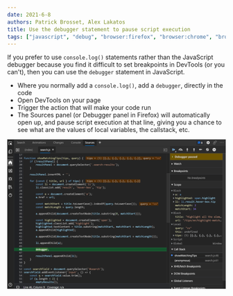 ```yaml
---
date: 2021-6-8
authors: Patrick Brosset, Alex Lakatos
title: Use the debugger statement to pause script execution
tags: ["javascript", "debug", "browser:firefox", "browser:chrome", "browser:edge", "browser:safari"]
---
```

If you prefer to use `console.log()` statements rather than the JavaScript debugger because you find it difficult to set breakpoints in DevTools (or you can't), then you can use the `debugger` statement in JavaScript.

* Where you normally add a `console.log()`, add a `debugger`, directly in the code
* Open DevTools on your page
* Trigger the action that will make your code run
* The Sources panel (or Debugger panel in Firefox) will automatically open up, and pause script execution at that line, giving you a chance to see what are the values of local variables, the callstack, etc.

![Screenshot of the Sources panel in Edge, paused at a debugger statement](/assets/img/debugger-statement.png)

